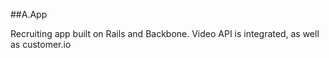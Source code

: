 ##A.App

Recruiting app built on Rails and Backbone. Video API is integrated, as well as customer.io
